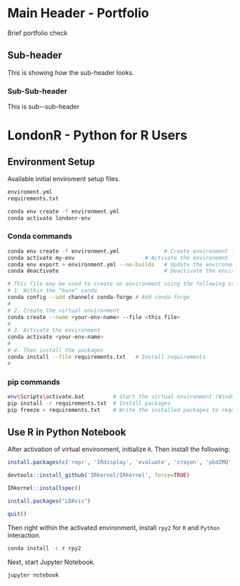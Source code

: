 # Main Header - Portfolio

Brief portfolio check

## Sub-header

This is showing how the sub-header looks.

### Sub-Sub-header

This is sub--sub-header


# LondonR - Python for R Users

## Environment Setup

Available initial enviroment setup files.

```bash
enviroment.yml
requirements.txt
```

```bash
conda env create -f environment.yml
conda activate londonr-env
```

### Conda commands

```bash 
conda env create -f environment.yml              # Create environment from environemnt.yml
conda activate my-env                      # Activate the environemnt
conda env export > environment.yml --no-builds   # Update the environemnt.yml
conda deactivate                                 # Deactivate the environment

# This file may be used to create an environment using the following steps:
# 1. Within the "base" conda
conda config --add channels conda-forge # Add conda-forge
# 
# 2. Create the virtual environment
conda create --name <your-env-name> --file <this file>
# 
# 3. Activate the environment
conda activate <your-env-name>
# 
# 4. Then install the packages
conda install --file requirements.txt   # Install requirements
# 
```

### pip commands

```bash
env\Scripts\activate.bat         # Start the virtual environment (Windows for this)
pip install -r requirements.txt  # Install packages 
pip freeze > requirements.txt    # Write the installed packages to requirements.txt
```

## Use R in Python Notebook

After activation of virtual environment, initialize `R`. Then install the following:

```R
install.packages(c('repr', 'IRdisplay', 'evaluate', 'crayon', 'pbdZMQ', 'devtools', 'uuid', 'digest'))

devtools::install_github('IRkernel/IRkernel', force=TRUE)

IRkernel::installspec()

install.packages("LDAvis")

quit()
```

Then right within the activated environment, install `rpy2` for `R` and `Python` interaction.

```bash
conda install -c r rpy2
```

Next, start Jupyter Notebook.
```bash
jupyter notebook
```



